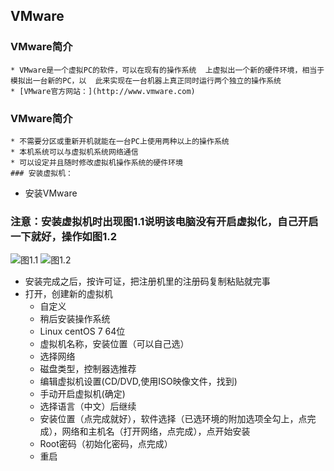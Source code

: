 ## VMware
### VMware简介
    * VMware是一个虚拟PC的软件，可以在现有的操作系统  上虚拟出一个新的硬件环境，相当于模拟出一台新的PC，以  此来实现在一台机器上真正同时运行两个独立的操作系统
    * [VMware官方网站：](http://www.vmware.com)
### VMware简介
    * 不需要分区或重新开机就能在一台PC上使用两种以上的操作系统
    * 本机系统可以与虚拟机系统网络通信
    * 可以设定并且随时修改虚拟机操作系统的硬件环境
	### 安装虚拟机：
* 安装VMware
### 注意：安装虚拟机时出现图1.1说明该电脑没有开启虚拟化，自己开启一下就好，操作如图1.2
![图1.1](https://upload*images.jianshu.io/upload_images/14466013*3eed13d736c1432d.png?imageMogr2/auto*orient/strip%7CimageView2/2/w/1240)
![图1.2](https://upload*images.jianshu.io/upload_images/14466013*616752dc237aad00.png?imageMogr2/auto*orient/strip%7CimageView2/2/w/1240) 
* 安装完成之后，按许可证，把注册机里的注册码复制粘贴就完事
* 打开，创建新的虚拟机
  * 自定义
  * 稍后安装操作系统
  * Linux centOS 7 64位
  * 虚拟机名称，安装位置（可以自己选）
  * 选择网络
  * 磁盘类型，控制器选推荐
  * 编辑虚拟机设置(CD/DVD,使用ISO映像文件，找到)
  * 手动开启虚拟机(确定)
  * 选择语言（中文）后继续
  * 安装位置（点完成就好），软件选择（已选环境的附加选项全勾上，点完成），网络和主机名（打开网络，点完成），点开始安装
  * Root密码（初始化密码，点完成）
  * 重启